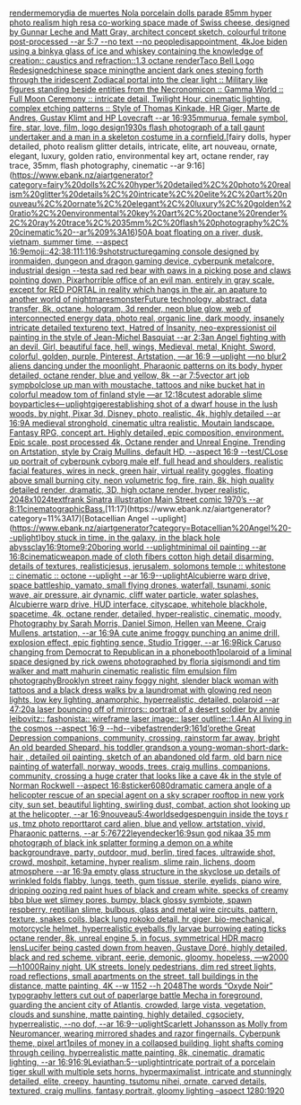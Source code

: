 [render](https://www.ebank.nz/aiartgenerator?category=render)[memory](https://www.ebank.nz/aiartgenerator?category=memory)[dia de muertes Nola porcelain dolls parade 85mm hyper photo realism high res](https://www.ebank.nz/aiartgenerator?category=dia%20de%20muertes%20Nola%20porcelain%20dolls%20parade%2085mm%20hyper%20photo%20realism%20high%20res)[a co-working space made of Swiss cheese, designed by Gunnar Leche and Matt Gray, architect concept sketch, colourful tritone post-processed --ar 5:7 --no text --no people](https://www.ebank.nz/aiartgenerator?category=a%20co-working%20space%20made%20of%20Swiss%20cheese%2C%20designed%20by%20Gunnar%20Leche%20and%20Matt%20Gray%2C%20architect%20concept%20sketch%2C%20colourful%20tritone%20post-processed%20--ar%205%3A7%20--no%20text%20--no%20people)[disappointment, 4k](https://www.ebank.nz/aiartgenerator?category=disappointment%2C%204k)[Joe biden using a binky](https://www.ebank.nz/aiartgenerator?category=Joe%20biden%20using%20a%20binky)[a glass of ice and whiskey containing the knowledge of creation:: caustics and refraction::1.3 octane render](https://www.ebank.nz/aiartgenerator?category=a%20glass%20of%20ice%20and%20whiskey%20containing%20the%20knowledge%20of%20creation%3A%3A%20caustics%20and%20refraction%3A%3A1.3%20octane%20render)[Taco Bell Logo Redesigned](https://www.ebank.nz/aiartgenerator?category=Taco%20Bell%20Logo%20Redesigned)[chinese space mining](https://www.ebank.nz/aiartgenerator?category=chinese%20space%20mining)[the ancient dark ones steping forth through the iridescent Zodiacal portal into the clear light :: Military like figures standing beside entities from the Necronomicon :: Gamma World :: Full Moon Ceremony :: intricate detail, Twilight Hour, cinematic lighting, complex etching patterns :: Style of Thomas Kinkade, HR Giger, Marte de Andres, Gustav Klimt and HP Lovecraft --ar 16:9](https://www.ebank.nz/aiartgenerator?category=the%20ancient%20dark%20ones%20steping%20forth%20through%20the%20iridescent%20Zodiacal%20portal%20into%20the%20clear%20light%20%3A%3A%20Military%20like%20figures%20standing%20beside%20entities%20from%20the%20Necronomicon%20%3A%3A%20Gamma%20World%20%3A%3A%20Full%20Moon%20Ceremony%20%3A%3A%20intricate%20detail%2C%20Twilight%20Hour%2C%20cinematic%20lighting%2C%20complex%20etching%20patterns%20%3A%3A%20Style%20of%20Thomas%20Kinkade%2C%20HR%20Giger%2C%20Marte%20de%20Andres%2C%20Gustav%20Klimt%20and%20HP%20Lovecraft%20--ar%2016%3A9)[35mm](https://www.ebank.nz/aiartgenerator?category=35mm)[urua, female symbol, fire, star, love, film, logo design](https://www.ebank.nz/aiartgenerator?category=urua%2C%20female%20symbol%2C%20fire%2C%20star%2C%20love%2C%20film%2C%20logo%20design)[1930s flash photograph of a tall gaunt undertaker and a man in a skeleton costume in a cornfield.](https://www.ebank.nz/aiartgenerator?category=1930s%20flash%20photograph%20of%20a%20tall%20gaunt%20undertaker%20and%20a%20man%20in%20a%20skeleton%20costume%20in%20a%20cornfield.)[fairy dolls, hyper detailed, photo realism glitter details, intricate, elite, art nouveau, ornate, elegant, luxury, golden ratio, environmental key art, octane render, ray trace, 35mm, flash photography, cinematic --ar 9:16](https://www.ebank.nz/aiartgenerator?category=fairy%20dolls%2C%20hyper%20detailed%2C%20photo%20realism%20glitter%20details%2C%20intricate%2C%20elite%2C%20art%20nouveau%2C%20ornate%2C%20elegant%2C%20luxury%2C%20golden%20ratio%2C%20environmental%20key%20art%2C%20octane%20render%2C%20ray%20trace%2C%2035mm%2C%20flash%20photography%2C%20cinematic%20--ar%209%3A16)[50](https://www.ebank.nz/aiartgenerator?category=50)[A boat floating on a river, dusk, vietnam, summer time, --aspect 16:9](https://www.ebank.nz/aiartgenerator?category=A%20boat%20floating%20on%20a%20river%2C%20dusk%2C%20vietnam%2C%20summer%20time%2C%20--aspect%2016%3A9)[emoji::4](https://www.ebank.nz/aiartgenerator?category=emoji%3A%3A4)[2:3](https://www.ebank.nz/aiartgenerator?category=2%3A3)[8:11](https://www.ebank.nz/aiartgenerator?category=8%3A11)[1:1](https://www.ebank.nz/aiartgenerator?category=1%3A1)[16:9](https://www.ebank.nz/aiartgenerator?category=16%3A9)[shot](https://www.ebank.nz/aiartgenerator?category=shot)[structure](https://www.ebank.nz/aiartgenerator?category=structure)[gaming console designed by ironmaiden, dungeon and dragon gaming device, cyberpunk metalcore, industrial design --test](https://www.ebank.nz/aiartgenerator?category=gaming%20console%20designed%20by%20ironmaiden%2C%20dungeon%20and%20dragon%20gaming%20device%2C%20cyberpunk%20metalcore%2C%20industrial%20design%20--test)[a sad red bear with paws in a picking pose and claws pointing down, Pixar](https://www.ebank.nz/aiartgenerator?category=a%20sad%20red%20bear%20with%20paws%20in%20a%20picking%20pose%20and%20claws%20pointing%20down%2C%20Pixar)[horrible office of an evil man, entirely in gray scale, except for RED PORTAL in reality which hangs in the air. an apature to another world of nightmares](https://www.ebank.nz/aiartgenerator?category=horrible%20office%20of%20an%20evil%20man%2C%20entirely%20in%20gray%20scale%2C%20except%20for%20RED%20PORTAL%20in%20reality%20which%20hangs%20in%20the%20air.%20an%20apature%20to%20another%20world%20of%20nightmares)[monster](https://www.ebank.nz/aiartgenerator?category=monster)[Future technology, abstract, data transfer, 8k, octane, hologram, 3d render, neon blue glow, web of interconnected energy data, photo real, organic line, dark moody, insanely intricate detailed texture](https://www.ebank.nz/aiartgenerator?category=Future%20technology%2C%20abstract%2C%20data%20transfer%2C%208k%2C%20octane%2C%20hologram%2C%203d%20render%2C%20neon%20blue%20glow%2C%20web%20of%20interconnected%20energy%20data%2C%20photo%20real%2C%20organic%20line%2C%20dark%20moody%2C%20insanely%20intricate%20detailed%20texture)[no text, Hatred of Insanity, neo-expressionist oil painting in the style of Jean-Michel Basquiat --ar 2:3](https://www.ebank.nz/aiartgenerator?category=no%20text%2C%20Hatred%20of%20Insanity%2C%20neo-expressionist%20oil%20painting%20in%20the%20style%20of%20Jean-Michel%20Basquiat%20--ar%202%3A3)[an Angel fighting with an devil, Girl, beautiful face, hell, wings, Medieval, metal, Knight, Sword, colorful, golden, purple, Pinterest, Artstation, —ar 16:9 —uplight —no blur](https://www.ebank.nz/aiartgenerator?category=an%20Angel%20fighting%20with%20an%20devil%2C%20Girl%2C%20beautiful%20face%2C%20hell%2C%20wings%2C%20Medieval%2C%20metal%2C%20Knight%2C%20Sword%2C%20colorful%2C%20golden%2C%20purple%2C%20Pinterest%2C%20Artstation%2C%20%E2%80%94ar%2016%3A9%20%E2%80%94uplight%20%E2%80%94no%20blur)[2 aliens dancing under the moonlight, Pharaonic patterns on its body, hyper detailed, octane render, blue and yellow, 8k --ar 7:5](https://www.ebank.nz/aiartgenerator?category=2%20aliens%20dancing%20under%20the%20moonlight%2C%20Pharaonic%20patterns%20on%20its%20body%2C%20hyper%20detailed%2C%20octane%20render%2C%20blue%20and%20yellow%2C%208k%20--ar%207%3A5)[vector art job sympbol](https://www.ebank.nz/aiartgenerator?category=vector%20art%20job%20sympbol)[close up man with moustache, tattoos and nike bucket hat in colorful meadow tom of finland style —ar 12:18](https://www.ebank.nz/aiartgenerator?category=close%20up%20man%20with%20moustache%2C%20tattoos%20and%20nike%20bucket%20hat%20in%20colorful%20meadow%20tom%20of%20finland%20style%20%E2%80%94ar%2012%3A18)[cutest adorable slime boy](https://www.ebank.nz/aiartgenerator?category=cutest%20adorable%20slime%20boy)[particles](https://www.ebank.nz/aiartgenerator?category=particles)[<--uplight](https://www.ebank.nz/aiartgenerator?category=%3C--uplight)[giger](https://www.ebank.nz/aiartgenerator?category=giger)[establishing shot of a dwarf house in the lush woods, by night, Pixar 3d, Disney, photo, realistic, 4k, highly detailed --ar 16:9](https://www.ebank.nz/aiartgenerator?category=establishing%20shot%20of%20a%20dwarf%20house%20in%20the%20lush%20woods%2C%20by%20night%2C%20Pixar%203d%2C%20Disney%2C%20photo%2C%20realistic%2C%204k%2C%20highly%20detailed%20--ar%2016%3A9)[A medieval stronghold, cinematic ultra realistic. Moutain landscape. Fantasy RPG, concept art. Highly detailed, epic composition, environment. Epic scale, post processed 4k, Octane render and Unreal Engine. Trending on Artstation, style by Craig Mullins, default HD, --aspect 16:9 --test](https://www.ebank.nz/aiartgenerator?category=A%20medieval%20stronghold%2C%20cinematic%20ultra%20realistic.%20Moutain%20landscape.%20Fantasy%20RPG%2C%20concept%20art.%20Highly%20detailed%2C%20epic%20composition%2C%20environment.%20Epic%20scale%2C%20post%20processed%204k%2C%20Octane%20render%20and%20Unreal%20Engine.%20Trending%20on%20Artstation%2C%20style%20by%20Craig%20Mullins%2C%20default%20HD%2C%20--aspect%2016%3A9%20--test)[/CLose up portrait of cyberpunk cyborg male elf, full head and shoulders, realistic facial features, wires in neck, green hair, virtual reality goggles, floating above small burning city, neon volumetric fog, fire, rain, 8k, high quality detailed render, dramatic, 3D, high octane render, hyper realistic, 2048x1024](https://www.ebank.nz/aiartgenerator?category=/CLose%20up%20portrait%20of%20cyberpunk%20cyborg%20male%20elf%2C%20full%20head%20and%20shoulders%2C%20realistic%20facial%20features%2C%20wires%20in%20neck%2C%20green%20hair%2C%20virtual%20reality%20goggles%2C%20floating%20above%20small%20burning%20city%2C%20neon%20volumetric%20fog%2C%20fire%2C%20rain%2C%208k%2C%20high%20quality%20detailed%20render%2C%20dramatic%2C%203D%2C%20high%20octane%20render%2C%20hyper%20realistic%2C%202048x1024)[text](https://www.ebank.nz/aiartgenerator?category=text)[frank Sinatra illustration Main Street comic 1970’s --ar 8:11](https://www.ebank.nz/aiartgenerator?category=frank%20Sinatra%20illustration%20Main%20Street%20comic%201970%E2%80%99s%20--ar%208%3A11)[cinematographic](https://www.ebank.nz/aiartgenerator?category=cinematographic)[Bass.](https://www.ebank.nz/aiartgenerator?category=Bass.)[11:17](https://www.ebank.nz/aiartgenerator?category=11%3A17)[Botacellian Angel --uplight](https://www.ebank.nz/aiartgenerator?category=Botacellian%20Angel%20--uplight)[boy stuck in time, in the galaxy, in the black hole abyss](https://www.ebank.nz/aiartgenerator?category=boy%20stuck%20in%20time%2C%20in%20the%20galaxy%2C%20in%20the%20black%20hole%20abyss)[clay](https://www.ebank.nz/aiartgenerator?category=clay)[16:9](https://www.ebank.nz/aiartgenerator?category=16%3A9)[tome](https://www.ebank.nz/aiartgenerator?category=tome)[9:20](https://www.ebank.nz/aiartgenerator?category=9%3A20)[boring world --uplight](https://www.ebank.nz/aiartgenerator?category=boring%20world%20--uplight)[minimal oil painting --ar 16:8](https://www.ebank.nz/aiartgenerator?category=minimal%20oil%20painting%20--ar%2016%3A8)[cinematic](https://www.ebank.nz/aiartgenerator?category=cinematic)[weapon,made of cloth fibers cotton high detail disarming, details of textures, realistic](https://www.ebank.nz/aiartgenerator?category=weapon%2Cmade%20of%20cloth%20fibers%20cotton%20high%20detail%20disarming%2C%20details%20of%20textures%2C%20realistic)[jesus, jerusalem, solomons temple :: whitestone :: cinematic :: octone --uplight --ar 16:9](https://www.ebank.nz/aiartgenerator?category=jesus%2C%20jerusalem%2C%20solomons%20temple%20%3A%3A%20whitestone%20%3A%3A%20cinematic%20%3A%3A%20octone%20--uplight%20--ar%2016%3A9)[--uplight](https://www.ebank.nz/aiartgenerator?category=--uplight)[Alcubierre warp drive, space battleship, yamato, small flying drones, waterfall, tsunami, sonic wave, air pressure, air dynamic, cliff water particle, water splashes, Alcubierre warp drive, HUD interface, cityscape, whitehole blackhole, spacetime, 4k, octane render, detailed, hyper-realistic, cinematic, moody, Photography by Sarah Morris, Daniel Simon, Hellen van Meene, Craig Mullens, artstation, --ar 16:9](https://www.ebank.nz/aiartgenerator?category=Alcubierre%20warp%20drive%2C%20space%20battleship%2C%20yamato%2C%20small%20flying%20drones%2C%20waterfall%2C%20tsunami%2C%20sonic%20wave%2C%20air%20pressure%2C%20air%20dynamic%2C%20cliff%20water%20particle%2C%20water%20splashes%2C%20Alcubierre%20warp%20drive%2C%20HUD%20interface%2C%20cityscape%2C%20whitehole%20blackhole%2C%20spacetime%2C%204k%2C%20octane%20render%2C%20detailed%2C%20hyper-realistic%2C%20cinematic%2C%20moody%2C%20Photography%20by%20Sarah%20Morris%2C%20Daniel%20Simon%2C%20Hellen%20van%20Meene%2C%20Craig%20Mullens%2C%20artstation%2C%20--ar%2016%3A9)[A cute anime froggy punching an anime drill, explosion effect, epic fighting sence, Studio Trigger, --ar 16:9](https://www.ebank.nz/aiartgenerator?category=A%20cute%20anime%20froggy%20punching%20an%20anime%20drill%2C%20explosion%20effect%2C%20epic%20fighting%20sence%2C%20Studio%20Trigger%2C%20--ar%2016%3A9)[Rick Caruso changing from Democrat to Republican in a phonebooth](https://www.ebank.nz/aiartgenerator?category=Rick%20Caruso%20changing%20from%20Democrat%20to%20Republican%20in%20a%20phonebooth)[1](https://www.ebank.nz/aiartgenerator?category=1)[polaroid of a liminal space designed by rick owens photographed by floria sigismondi and tim walker  and matt mahurin cinematic realistic film emulsion film photography](https://www.ebank.nz/aiartgenerator?category=polaroid%20of%20a%20liminal%20space%20designed%20by%20rick%20owens%20photographed%20by%20floria%20sigismondi%20and%20tim%20walker%20%20and%20matt%20mahurin%20cinematic%20realistic%20film%20emulsion%20film%20photography)[Brooklyn street rainy foggy night, slender black woman with tattoos and a black dress walks by a laundromat with glowing red neon lights, low key lighting, anamorphic, hyperrealistic, detailed, polaroid --ar 47:20](https://www.ebank.nz/aiartgenerator?category=Brooklyn%20street%20rainy%20foggy%20night%2C%20slender%20black%20woman%20with%20tattoos%20and%20a%20black%20dress%20walks%20by%20a%20laundromat%20with%20glowing%20red%20neon%20lights%2C%20low%20key%20lighting%2C%20anamorphic%2C%20hyperrealistic%2C%20detailed%2C%20polaroid%20--ar%2047%3A20)[a laser bouncing off of mirrors:: portrait of a desert soldier by annie leibovitz:: fashonista:: wireframe laser image:: laser outline::1.4](https://www.ebank.nz/aiartgenerator?category=a%20laser%20bouncing%20off%20of%20mirrors%3A%3A%20portrait%20of%20a%20desert%20soldier%20by%20annie%20leibovitz%3A%3A%20fashonista%3A%3A%20wireframe%20laser%20image%3A%3A%20laser%20outline%3A%3A1.4)[An AI living in the cosmos --aspect 16:9 --hd](https://www.ebank.nz/aiartgenerator?category=An%20AI%20living%20in%20the%20cosmos%20--aspect%2016%3A9%20--hd)[--vibefast](https://www.ebank.nz/aiartgenerator?category=--vibefast)[render](https://www.ebank.nz/aiartgenerator?category=render)[9:16](https://www.ebank.nz/aiartgenerator?category=9%3A16)[1](https://www.ebank.nz/aiartgenerator?category=1)[d’ore](https://www.ebank.nz/aiartgenerator?category=d%E2%80%99ore)[the Great Depression  companions, community, crossing, rainstorm far away, bright An old bearded Shepard, his toddler grandson a young-woman-short-dark-hair , detailed oil painting, sketch of an abandoned old farm, old barn nice painting of waterfall, norway, woods, trees, craig mullins,  companions, community, crossing a huge crater that looks like a cave 4k in the style of Norman Rockwell --aspect 16:8](https://www.ebank.nz/aiartgenerator?category=the%20Great%20Depression%20%20companions%2C%20community%2C%20crossing%2C%20rainstorm%20far%20away%2C%20bright%20An%20old%20bearded%20Shepard%2C%20his%20toddler%20grandson%20a%20young-woman-short-dark-hair%20%2C%20detailed%20oil%20painting%2C%20sketch%20of%20an%20abandoned%20old%20farm%2C%20old%20barn%20nice%20painting%20of%20waterfall%2C%20norway%2C%20woods%2C%20trees%2C%20craig%20mullins%2C%20%20companions%2C%20community%2C%20crossing%20a%20huge%20crater%20that%20looks%20like%20a%20cave%204k%20in%20the%20style%20of%20Norman%20Rockwell%20--aspect%2016%3A8)[sticker](https://www.ebank.nz/aiartgenerator?category=sticker)[6080](https://www.ebank.nz/aiartgenerator?category=6080)[dramatic camera angle of a helicopter rescue of an special agent on a sky scraper rooftop in new york city, sun set, beautiful lighting, swirling dust, combat, action shot looking up at the helicopter, --ar 16:9](https://www.ebank.nz/aiartgenerator?category=dramatic%20camera%20angle%20of%20a%20helicopter%20rescue%20of%20an%20special%20agent%20on%20a%20sky%20scraper%20rooftop%20in%20new%20york%20city%2C%20sun%20set%2C%20beautiful%20lighting%2C%20swirling%20dust%2C%20combat%2C%20action%20shot%20looking%20up%20at%20the%20helicopter%2C%20--ar%2016%3A9)[nouveau](https://www.ebank.nz/aiartgenerator?category=nouveau)[5:4](https://www.ebank.nz/aiartgenerator?category=5%3A4)[worlds](https://www.ebank.nz/aiartgenerator?category=worlds)[edges](https://www.ebank.nz/aiartgenerator?category=edges)[penguin inside the toys r us, tmz photo report](https://www.ebank.nz/aiartgenerator?category=penguin%20inside%20the%20toys%20r%20us%2C%20tmz%20photo%20report)[tarot card alien, blue and yellow, artstation, vivid, Pharaonic patterns, --ar 5:7](https://www.ebank.nz/aiartgenerator?category=tarot%20card%20alien%2C%20blue%20and%20yellow%2C%20artstation%2C%20vivid%2C%20Pharaonic%20patterns%2C%20--ar%205%3A7)[6722](https://www.ebank.nz/aiartgenerator?category=6722)[leyendecker](https://www.ebank.nz/aiartgenerator?category=leyendecker)[16:9](https://www.ebank.nz/aiartgenerator?category=16%3A9)[sun god nika](https://www.ebank.nz/aiartgenerator?category=sun%20god%20nika)[a 35 mm photograph of black ink splatter forming a demon on a white background](https://www.ebank.nz/aiartgenerator?category=a%2035%20mm%20photograph%20of%20black%20ink%20splatter%20forming%20a%20demon%20on%20a%20white%20background)[rave, party, outdoor, mud, berlin, tired faces, ultrawide shot, crowd, moshpit, ketamine, hyper realism, slime rain, lichens, doom atmosphere --ar 16:9](https://www.ebank.nz/aiartgenerator?category=rave%2C%20party%2C%20outdoor%2C%20mud%2C%20berlin%2C%20tired%20faces%2C%20ultrawide%20shot%2C%20crowd%2C%20moshpit%2C%20ketamine%2C%20hyper%20realism%2C%20slime%20rain%2C%20lichens%2C%20doom%20atmosphere%20--ar%2016%3A9)[a empty glass structure in the sky](https://www.ebank.nz/aiartgenerator?category=a%20empty%20glass%20structure%20in%20the%20sky)[close up details of wrinkled folds flabby, lungs, teeth, gum tissue, sterile, eyelids, piano wire, dripping oozing red paint hues of black and cream white. specks of creamy bbq blue wet slimey pores, bumpy, black glossy symbiote, spawn respberry, reptilian slime, bulbous, glass and metal wire circuits,  pattern, texture, snakes coils, black lung rokoko detail, hr giger, bio-mechanical, motorcycle helmet, hyperrealistic eyeballs,fly larvae burrowing eating ticks octane render, 8k, unreal engine 5, in focus, symmetrical HDR macro lens](https://www.ebank.nz/aiartgenerator?category=close%20up%20details%20of%20wrinkled%20folds%20flabby%2C%20lungs%2C%20teeth%2C%20gum%20tissue%2C%20sterile%2C%20eyelids%2C%20piano%20wire%2C%20dripping%20oozing%20red%20paint%20hues%20of%20black%20and%20cream%20white.%20specks%20of%20creamy%20bbq%20blue%20wet%20slimey%20pores%2C%20bumpy%2C%20black%20glossy%20symbiote%2C%20spawn%20respberry%2C%20reptilian%20slime%2C%20bulbous%2C%20glass%20and%20metal%20wire%20circuits%2C%20%20pattern%2C%20texture%2C%20snakes%20coils%2C%20black%20lung%20rokoko%20detail%2C%20hr%20giger%2C%20bio-mechanical%2C%20motorcycle%20helmet%2C%20hyperrealistic%20eyeballs%2Cfly%20larvae%20burrowing%20eating%20ticks%20octane%20render%2C%208k%2C%20unreal%20engine%205%2C%20in%20focus%2C%20symmetrical%20HDR%20macro%20lens)[Lucifer being casted down from heaven, Gustave Doré, highly detailed, black and red scheme, vibrant, eerie, demonic, gloomy, hopeless, —w2000 —h1000](https://www.ebank.nz/aiartgenerator?category=Lucifer%20being%20casted%20down%20from%20heaven%2C%20Gustave%20Dor%C3%A9%2C%20highly%20detailed%2C%20black%20and%20red%20scheme%2C%20vibrant%2C%20eerie%2C%20demonic%2C%20gloomy%2C%20hopeless%2C%20%E2%80%94w2000%20%E2%80%94h1000)[Rainy night, UK streets, lonely pedestrians, dim red street lights, road reflections, small apartments on the street, tall buildings in the distance, matte painting, 4K --w 1152 --h 2048](https://www.ebank.nz/aiartgenerator?category=Rainy%20night%2C%20UK%20streets%2C%20lonely%20pedestrians%2C%20dim%20red%20street%20lights%2C%20road%20reflections%2C%20small%20apartments%20on%20the%20street%2C%20tall%20buildings%20in%20the%20distance%2C%20matte%20painting%2C%204K%20--w%201152%20--h%202048)[The words “Oxyde Noir” typography letters cut out of paper](https://www.ebank.nz/aiartgenerator?category=The%20words%20%E2%80%9COxyde%20Noir%E2%80%9D%20typography%20letters%20cut%20out%20of%20paper)[large battle Mecha in foreground, guarding the ancient city of Atlantis, crowded, large vista, vegetation, clouds and sunshine, matte painting, highly detailed, cgsociety, hyperrealistic, --no dof, --ar 16:9](https://www.ebank.nz/aiartgenerator?category=large%20battle%20Mecha%20in%20foreground%2C%20guarding%20the%20ancient%20city%20of%20Atlantis%2C%20crowded%2C%20large%20vista%2C%20vegetation%2C%20clouds%20and%20sunshine%2C%20matte%20painting%2C%20highly%20detailed%2C%20cgsociety%2C%20hyperrealistic%2C%20--no%20dof%2C%20--ar%2016%3A9)[--uplight](https://www.ebank.nz/aiartgenerator?category=--uplight)[Scarlett Johansson as Molly from Neuromancer, wearing mirrored shades and razor fingernails. Cyberpunk theme, pixel art](https://www.ebank.nz/aiartgenerator?category=Scarlett%20Johansson%20as%20Molly%20from%20Neuromancer%2C%20wearing%20mirrored%20shades%20and%20razor%20fingernails.%20Cyberpunk%20theme%2C%20pixel%20art)[1](https://www.ebank.nz/aiartgenerator?category=1)[piles of money in a collapsed building, light shafts coming through ceiling, hyperrealistic matte painting, 8k, cinematic, dramatic lighting, --ar 16:9](https://www.ebank.nz/aiartgenerator?category=piles%20of%20money%20in%20a%20collapsed%20building%2C%20light%20shafts%20coming%20through%20ceiling%2C%20hyperrealistic%20matte%20painting%2C%208k%2C%20cinematic%2C%20dramatic%20lighting%2C%20--ar%2016%3A9)[16:9](https://www.ebank.nz/aiartgenerator?category=16%3A9)[Leviathan:5](https://www.ebank.nz/aiartgenerator?category=Leviathan%3A5)[--uplight](https://www.ebank.nz/aiartgenerator?category=--uplight)[intricate portrait of a porcelain tiger skull with multiple sets horns,  hypermaximalist, intricate and stunningly detailed, elite, creepy, haunting, tsutomu nihei, ornate, carved details, textured, craig mullins, fantasy portrait, gloomy lighting –aspect 1280:1920](https://www.ebank.nz/aiartgenerator?category=intricate%20portrait%20of%20a%20porcelain%20tiger%20skull%20with%20multiple%20sets%20horns%2C%20%20hypermaximalist%2C%20intricate%20and%20stunningly%20detailed%2C%20elite%2C%20creepy%2C%20haunting%2C%20tsutomu%20nihei%2C%20ornate%2C%20carved%20details%2C%20textured%2C%20craig%20mullins%2C%20fantasy%20portrait%2C%20gloomy%20lighting%20%E2%80%93aspect%201280%3A1920)